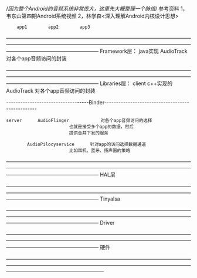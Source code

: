 /*因为整个Android的音频系统非常庞大，这里先大概整理一个脉络*/
参考资料
1，韦东山第四期Android系统视频
2，林学森<深入理解Android内核设计思想>



		app1		app2		app3

——————————————————————————————————————————————————————————————————————————————————————————
Framework层：	java实现	AudioTrack	
							对各个app音频访问的封装
				
——————————————————————————————————————————————————————————————————————————————————————————
Libraries层：
	client	c++实现的	AudioTrack		对各个app音频访问的封装

-----------------------------------Binder-------------------------------------------------

	server		AudioFlinger			对各个app音频访问的选择
							也就是接受多个app的数据，然后
							提供合并下发的服务

			AudioPilocyservice		针对app的访问选择数据通道
							比如耳机、蓝牙、扬声器的策略

——————————————————————————————————————————————————————————————————————————————————————————
HAL层

——————————————————————————————————————————————————————————————————————————————————————————
Tinyalsa

——————————————————————————————————————————————————————————————————————————————————————————
Driver

——————————————————————————————————————————————————————————————————————————————————————————
硬件

———————————————————————————————————————————————————————————————————————————————————————————















